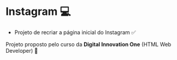 # Instagram :computer:

- Projeto de recriar a página inicial do Instagram :white_check_mark:

Projeto proposto pelo curso da **Digital Innovation One** (HTML Web Developer) :pencil:


